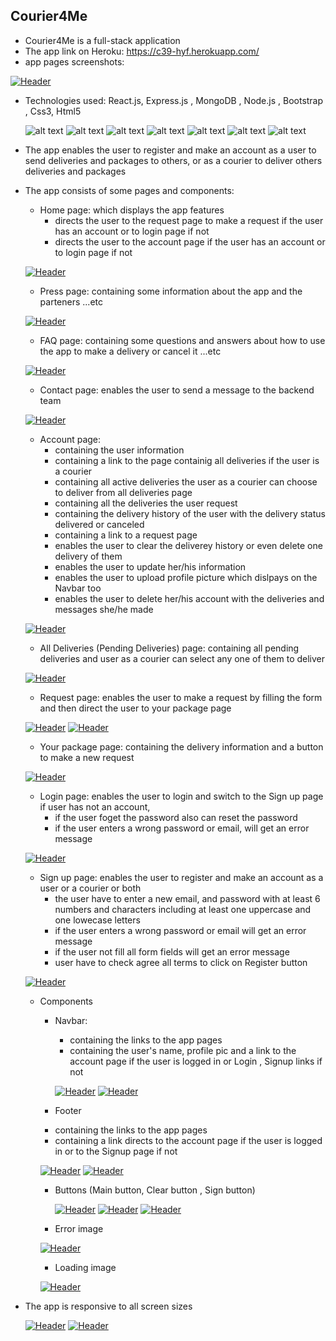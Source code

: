 
## Courier4Me
* Courier4Me is a full-stack application
* The app link on Heroku: https://c39-hyf.herokuapp.com/
* app pages screenshots:


[![Header](https://res.cloudinary.com/hapiii/image/upload//c_scale,w_700/v1677774226/HYF/graduation%20project/erqfbjx2xkaywu0itxgt.gif)](https://some-url.dev/)

* Technologies used: React.js, Express.js , MongoDB , Node.js , Bootstrap , Css3, Html5

  ![alt text](https://img.shields.io/badge/MogoDB--47A248?style=for-the-badge&logo=MongoDB)
  ![alt text](https://img.shields.io/badge/Express.js--000000?style=for-the-badge&logo=Express)
  ![alt text](https://img.shields.io/badge/React.js--61DAFB?style=for-the-badge&logo=React)
  ![alt text](https://img.shields.io/badge/Node.js--339933?style=for-the-badge&logo=Node.js)
  ![alt text](https://img.shields.io/badge/Css3--1572B6?style=for-the-badge&logo=css3)
  ![alt text](https://img.shields.io/badge/Html5--E34F26?style=for-the-badge&logo=Html5)
  ![alt text](https://img.shields.io/badge/Bootstrap--7952B3?style=for-the-badge&logo=Bootstrap)
 

* The app enables the user to register and make an account as a user to send deliveries and packages to others, or as a courier to deliver others deliveries and packages

* The app consists of some pages and components: 
  * Home page: which displays the app features
    - directs the user to the request page to make a request if the user has an account or to login page if not
    - directs the user to the account page if the user has an account or to login page if not 
  
  [![Header](https://res.cloudinary.com/hapiii/image/upload/v1676582784/HYF/graduation%20project/qfta79auc51flykullwn.png)](https://some-url.dev/)

  * Press page: containing some information about the app and the parteners ...etc
   
  [![Header](https://res.cloudinary.com/hapiii/image/upload/v1676582782/HYF/graduation%20project/atfvcaselijtvix9vf4l.png)](https://some-url.dev/)
  
  * FAQ page: containing some questions and answers about how to use the app to make a delivery or cancel it ...etc

  [![Header](https://res.cloudinary.com/hapiii/image/upload/v1676582781/HYF/graduation%20project/pdrl58kpdwveysgpa5ux.png)](https://some-url.dev/)
 
  * Contact page: enables the user to send a message to the backend team
  
   [![Header](https://res.cloudinary.com/hapiii/image/upload/v1676582783/HYF/graduation%20project/j5q2dbl4dfnhhbbrmv0w.png)](https://some-url.dev/)
   
  * Account page: 
    - containing the user information
    - containing a link to the page containig all deliveries if the user is a courier
    - containing all active deliveries the user as a courier can choose to deliver from all deliveries page
    - containing all the deliveries the user request
    - containing the delivery history of the user with the delivery status delivered or canceled
    - containing a link to a request page
    - enables the user to clear the deliverey history or even delete one delivery of them
    - enables the user to update her/his information
    - enables the user to upload profile picture which dislpays on the Navbar too
    - enables the user to delete her/his account with the deliveries and messages she/he made
  
   [![Header](https://res.cloudinary.com/hapiii/image/upload/v1676582783/HYF/graduation%20project/b8uinp5hreik4wwog8gu.png)](https://some-url.dev/)

  * All Deliveries (Pending Deliveries) page: containing all pending deliveries and user as a courier can select any one of them to deliver
  
  [![Header](https://res.cloudinary.com/hapiii/image/upload/v1677670190/HYF/graduation%20project/j9zpwlf4bweuogtgrbky.png)](https://some-url.dev/)
  
  * Request page: enables the user to make a request by filling the form and then direct the user to your package page   
 
  [![Header](https://res.cloudinary.com/hapiii/image/upload/v1676582780/HYF/graduation%20project/tkmhbznchlvgxc37edcv.jpg)](https://some-url.dev/)
  [![Header](https://res.cloudinary.com/hapiii/image/upload/v1676582781/HYF/graduation%20project/nxug5u39h70fikgjuurw.jpg)](https://some-url.dev/)
  
  * Your package page: containing the delivery information and a button to make a new request
  
  [![Header](https://res.cloudinary.com/hapiii/image/upload/v1676582781/HYF/graduation%20project/yuxewjphfw6xj8frupnf.jpg)](https://some-url.dev/)
  
  * Login page: enables the user to login and switch to the Sign up page if user has not an account, 
     - if the user foget the password also can reset the password
     - if the user enters a wrong password or email, will get an error message  

  [![Header](https://res.cloudinary.com/hapiii/image/upload/v1676582781/HYF/graduation%20project/yqhbzg3mtardyepvnfbh.png)](https://some-url.dev/)
  
  * Sign up page: enables the user to register and make an account as a user or a courier or both
    - the user have to enter a new email, and password with at least 6 numbers and characters including at least one uppercase and one lowecase letters
    - if the user enters a wrong password or email will get an error message
    - if the user not fill all form fields will get an error message 
    - user have to check agree all terms to click on Register button 

  [![Header](https://res.cloudinary.com/hapiii/image/upload/v1676582781/HYF/graduation%20project/atxtcxu69vhjhozx7rpe.png)](https://some-url.dev/)
  
  * Components 
    * Navbar: 
      - containing the links to the app pages 
      - containing the user's name, profile pic and a link to the account page if the user is logged in or Login , Signup links if not 
      
      [![Header](https://res.cloudinary.com/hapiii/image/upload/v1677674826/HYF/graduation%20project/ba82rhiat6czmvqakvnm.jpg)](https://some-url.dev/)
      [![Header](https://res.cloudinary.com/hapiii/image/upload/v1677674827/HYF/graduation%20project/fbiks9foljfs0q6woqjh.jpg)](https://some-url.dev/)
      
    * Footer
     - containing the links to the app pages 
     - containing a link directs to the account page if the user is logged in or to the Signup page if not 
     
      [![Header](https://res.cloudinary.com/hapiii/image/upload/v1677675081/HYF/graduation%20project/n4fm1yk9nbi6wazkr7ko.jpg)](https://some-url.dev/)
      [![Header](https://res.cloudinary.com/hapiii/image/upload/v1677675080/HYF/graduation%20project/tsvs4e4hkzunwq3clfdq.jpg)](https://some-url.dev/)
      
    * Buttons (Main button, Clear button , Sign button) 
    
      [![Header](https://res.cloudinary.com/hapiii/image/upload/v1677675817/HYF/graduation%20project/md0qgdxugdquk1ensbpt.jpg)](https://some-url.dev/)
      [![Header](https://res.cloudinary.com/hapiii/image/upload/v1677675817/HYF/graduation%20project/lxrxzskyjf51v5mcarwh.jpg)](https://some-url.dev/)
      [![Header](https://res.cloudinary.com/hapiii/image/upload/v1677675817/HYF/graduation%20project/s7fqzddl6qdrqadc8cl4.jpg)](https://some-url.dev/)
      
    * Error image
    
    [![Header](https://res.cloudinary.com/hapiii/image/upload/c_scale,h_300,w_300/v1668878616/Error%20imgs/rixenux81h6bhjl5eq0n.gif)](https://some-url.dev/)
    
    * Loading image
    
    [![Header](https://res.cloudinary.com/hapiii/image/upload/c_scale,h_300,w_300/v1674746501/moving%20%20car%2C%20motor/zuc16v0xajvzy3v4fxcl.gif)](https://some-url.dev/)
    
 * The app is responsive to all screen sizes
  
   [![Header](https://res.cloudinary.com/hapiii/image/upload/v1677676432/HYF/graduation%20project/dn2gw5rk2shwickl1hgo.png)](https://some-url.dev/)
   [![Header](https://res.cloudinary.com/hapiii/image/upload/v1677676431/HYF/graduation%20project/wjqycbifgztqhvjstc0g.png)](https://some-url.dev/)
  
  
  
